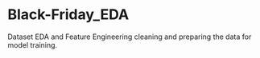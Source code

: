 # Black-Friday_EDA
Dataset EDA and Feature Engineering cleaning and preparing the data for model training.
